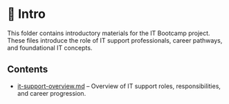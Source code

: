 # 🏁 Intro

This folder contains introductory materials for the IT Bootcamp project. These files introduce the role of IT support professionals, career pathways, and foundational IT concepts.

## Contents

- [it-support-overview.md](it-support-overview.md) – Overview of IT support roles, responsibilities, and career progression.

